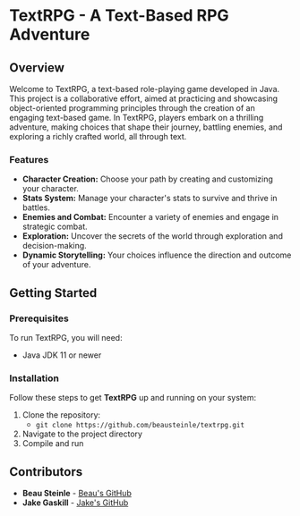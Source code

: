 # TextRPG - A Text-Based RPG Adventure

## Overview

Welcome to TextRPG, a text-based role-playing game developed in Java. This project is a collaborative effort, aimed at practicing and showcasing object-oriented programming principles through the creation of an engaging text-based game. In TextRPG, players embark on a thrilling adventure, making choices that shape their journey, battling enemies, and exploring a richly crafted world, all through text.

### Features

- **Character Creation:** Choose your path by creating and customizing your character.
- **Stats System:** Manage your character's stats to survive and thrive in battles.
- **Enemies and Combat:** Encounter a variety of enemies and engage in strategic combat.
- **Exploration:** Uncover the secrets of the world through exploration and decision-making.
- **Dynamic Storytelling:** Your choices influence the direction and outcome of your adventure.

## Getting Started

### Prerequisites

To run TextRPG, you will need:

- Java JDK 11 or newer

### Installation

Follow these steps to get **TextRPG** up and running on your system:

1. Clone the repository:
   - `git clone https://github.com/beausteinle/textrpg.git`
2. Navigate to the project directory
3. Compile and run

## Contributors

- **Beau Steinle** - [Beau's GitHub](https://github.com/beausteinle)
- **Jake Gaskill** - [Jake's GitHub](https://github.com/jgaskill01)
